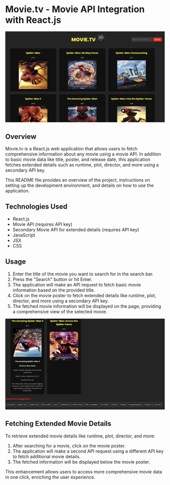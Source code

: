 # Movie.tv - Movie API Integration with React.js

![Screenshot](./src/assets/Screenshot1.png)

## Overview

Movie.tv is a React.js web application that allows users to fetch comprehensive information about any movie using a movie API. In addition to basic movie data like title, poster, and release date, this application fetches extended details such as runtime, plot, director, and more using a secondary API key.

This README file provides an overview of the project, instructions on setting up the development environment, and details on how to use the application.

## Technologies Used

- React.js
- Movie API (requires API key)
- Secondary Movie API for extended details (requires API key)
- JavaScript
- JSX
- CSS

## Usage

1. Enter the title of the movie you want to search for in the search bar.
2. Press the "Search" button or hit Enter.
3. The application will make an API request to fetch basic movie information based on the provided title.
4. Click on the movie poster to fetch extended details like runtime, plot, director, and more using a secondary API key.
5. The fetched movie information will be displayed on the page, providing a comprehensive view of the selected movie.


![Screenshot](./src/assets/Screenshot2.png)


## Fetching Extended Movie Details

To retrieve extended movie details like runtime, plot, director, and more:

1. After searching for a movie, click on the movie poster.
2. The application will make a second API request using a different API key to fetch additional movie details.
3. The fetched information will be displayed below the movie poster.

This enhancement allows users to access more comprehensive movie data in one click, enriching the user experience.